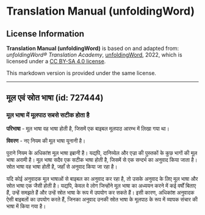 # Translation Manual (unfoldingWord)

## License Information

**Translation Manual (unfoldingWord)** is based on and adapted from: _unfoldingWord® Translation Academy_, [unfoldingWord](https://unfoldingword.org/utw), 2022, which is licensed under a [CC BY-SA 4.0 license](https://creativecommons.org/licenses/by-sa/4.0/legalcode.en).

This markdown version is provided under the same license.



--------------------------------

## मूल एवं स्रोत भाषा (id: 727444)

### मूल भाषा में मूलपाठ सबसे सटीक होता है

**परिभाषा** \- मूल भाषा वह भाषा होती है, जिसमें एक बाइबल मूलपाठ आरम्भ में लिखा गया था।

**विवरण** \- नए नियम की मूल भाषा यूनानी है।

पुराने नियम के अधिकांश मूल भाषा इब्रानी है। यद्यपि, दानिय्येल और एज्रा की पुस्तकों के कुछ भागों की मूल भाषा अरामी है। मूल भाषा सदैव एक सटीक भाषा होती है, जिसमें से एक सन्दर्भ का अनुवाद किया जाता है। स्रोत भाषा वह भाषा होती है, जहाँ से अनुवाद किया जा रहा है।

यदि कोई अनुवादक मूल भाषाओं से बाइबल का अनुवाद कर रहा है, तो उसके अनुवाद के लिए मूल भाषा और स्रोत भाषा एक जैसी होती है। यद्यपि, केवल वे लोग जिन्होंने मूल भाषा का अध्ययन करने में कई वर्षों बिताए हैं, उन्हें समझते हैं और उन्हें स्रोत भाषा के रूप में उपयोग कर सकते हैं। इसी कारण, अधिकांश अनुवादक ऐसी बाइबलों का उपयोग करते हैं, जिनका अनुवाद उनकी स्रोत भाषा के मूलपाठ के रूप में व्यापक संचार की भाषा में किया गया है।


